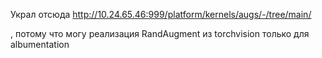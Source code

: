 Украл отсюда
http://10.24.65.46:999/platform/kernels/augs/-/tree/main/

, потому что могу
реализация RandAugment из torchvision только для albumentation